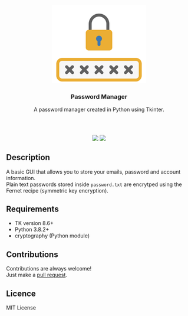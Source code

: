<p align="center">
<img src="src/images/lock.png" width="256" height="213"/><br/>
<h3 align="center">Password Manager</h3>
<p align="center">A password manager created in Python using Tkinter.</p>
<h2></h2>
</p>
<br />

<p align="center">
<a href="../../issues"><img src="https://img.shields.io/github/issues/aminbeigi/Password-Manager.svg?style=flat-square" /></a>
<a href="../../pulls"><img src="https://img.shields.io/github/issues-pr/aminbeigi/Password-Manager.svg?style=flat-square" /></a> 
</p>

## Description
A basic GUI that allows you to store your emails, password and account information.  
Plain text passwords stored inside `password.txt` are encrytped using the Fernet recipe (symmetric key encryption).

## Requirements
* TK version 8.6+
* Python 3.8.2+
* cryptography (Python module)
## Contributions
Contributions are always welcome!  
Just make a [pull request](../../pulls).
## Licence
MIT License
